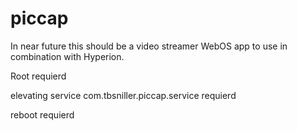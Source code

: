 # piccap
In near future this should be a video streamer WebOS app to use in combination with Hyperion.

Root requierd

elevating service com.tbsniller.piccap.service requierd

reboot requierd
